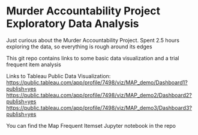 # Murder Accountability Project Exploratory Data Analysis

Just curious about the Murder Accountability Project. Spent 2.5 hours exploring the data, so everything is rough around its edges

This git repo contains links to some basic data visualization and a trial frequent item analysis

Links to Tableau Public Data Visualization:
https://public.tableau.com/app/profile/7498/viz/MAP_demo/Dashboard1?publish=yes
https://public.tableau.com/app/profile/7498/viz/MAP_demo2/Dashboard2?publish=yes
https://public.tableau.com/app/profile/7498/viz/MAP_demo3/Dashboard3?publish=yes

You can find the Map Frequent Itemset Jupyter notebook in the repo
